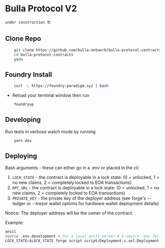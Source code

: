 # Bulla Protocol V2

`under construction 🏗`

## Clone Repo

```bash
    git clone https://github.com/bulla-network/bulla-protocol-contracts.git
    cd bulla-protocol-contracts
    yarn
```

## Foundry Install

```bash
    curl -L https://foundry.paradigm.xyz | bash
```

- Reload your terminal window then run

```bash
    foundryup
```

## Developing

Run tests in verbose watch mode by running

```bash
    yarn dev
```

## Deploying

Bash arguments - these can either go in a .env or placed in the cli:

1. `LOCK_STATE` - the contract is deployable in a lock state: (0 = unlocked, 1 = no new claims, 2 = completely locked to EOA transactions)
2. `RPC_URL` - the contract is deployable in a lock state: (0 = unlocked, 1 = no new claims, 2 = completely locked to EOA transactions)
3. `PRIVATE_KEY` - the private key of the deployer address (see forge's --ledger or --trezor wallet options for hardware wallet deployment details)

Notice: The deployer address will be the owner of the contract.

Example:

```bash
anvil
source .env.development # for a local anvil server # $ source .env for prod
LOCK_STATE=$LOCK_STATE forge script script/Deployment.s.sol:Deployment --fork-url $RPC_URL --private-key $PRIVATE_KEY --broadcast -vvvvv
```

